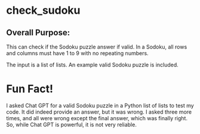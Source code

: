 # check_sudoku

## Overall Purpose:
This can check if the Sodoku puzzle answer if valid.  In a Sodoku, all rows and columns must have 1 to 9 with no repeating numbers.  

The input is a list of lists.  An example valid Sodoku puzzle is included.

# Fun Fact!
I asked Chat GPT for a valid Sodoku puzzle in a Python list of lists to test my code.  It did indeed provide an answer, but it was wrong.  I asked three more times, and all were wrong except the final answer, which was finally right.  So, while Chat GPT is powerful, it is not very reliable.
